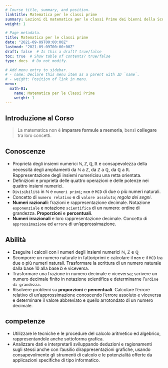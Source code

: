 ```yaml
---
# Course title, summary, and position.
linktitle: Matematica per le classi prime
summary: Lezioni di matematica per le classi Prime dei bienni della Scuola Secondaria di Secondo Grado.
weight: 1

# Page metadata.
title: Matematica per le classi prime
date: "2021-09-09T00:00:00Z"
lastmod: "2021-09-09T00:00:00Z"
draft: false  # Is this a draft? true/false
toc: true  # Show table of contents? true/false
type: docs  # Do not modify.

# Add menu entry to sidebar.
# - name: Declare this menu item as a parent with ID `name`.
# - weight: Position of link in menu.
menu:
  math-01:
    name: Matematica per le Classi Prime
    weight: 1
---
```


## Introduzione al Corso
>La matematica non è **imparare formule a memoria**, bensì **collegare** tra loro concetti.

## Conoscenze

- Proprietà degli insiemi numerici $\mathbb{N}, \mathbb{Z}, \mathbb{Q}, \mathbb{R}$ e consapevolezza della necessità degli ampliamenti da $\mathbb{N}$ a $\mathbb{Z}$, da $\mathbb{Z}$ a $\mathbb{Q}$, da $\mathbb{Q}$ a $\mathbb{R}$.
Rappresentazione degli insiemi numericisu una retta orientata.
- Definizioni e proprietà delle quattro operazioni e delle potenze nei quattro insiemi numerici.
- `Divisibilità` in $\mathbb{N}$ e `numeri primi`;
 `mcm` e `MCD` di due o più numeri naturali.
- Concetto di `numero relativo` e di `valore assoluto`; *regola dei segni*.
- **Numeri razionali**: frazioni e rappresentazione decimale. 
 Notazione `esponenziale` e notazione `scientifica` di un numero: ordine di grandezza.
 **Proporzioni** e **percentuali**.
- **Numeri irrazionali** e loro rappresentazione decimale. 
 Concetto di `approssimazione` ed `errore` di un’approssimazione.

## Abilità

- Eseguire i calcoli con i numeri degli insiemi numerici  $\mathbb{N}$, $\mathbb{Z}$ e $\mathbb{Q}$
- Scomporre un numero naturale in fattoriprimi e calcolare il `mcm` e il `MCD` tra due o più numeri naturali.
Trasformare la scrittura di un numero naturale dalla base $10$ alla base $b$ e viceversa.
- Trasformare una frazione in numero decimale e viceversa; 
scrivere un numero decimale finito in notazione scientifica e determinarne l’`ordine di grandezza`.
- Risolvere problemi su **proporzioni** e **percentuali**. 
Calcolare l’errore relativo di un’approssimazione conoscendo l’errore assoluto e viceversa e determinare il valore abbreviato e quello arrotondato di un numero decimale.

## competenze

- Utilizzare le tecniche e le procedure del calcolo aritmetico ed algebrico, rappresentandole anche sottoforma grafica.
- Analizzare dati e interpretarli sviluppando deduzioni e ragionamenti sugli stessi anche con l’ausilio dirappresentazioni grafiche, usando consapevolmente gli strumenti di calcolo e le potenzialità offerte da applicazioni specifiche di tipo informatico.
